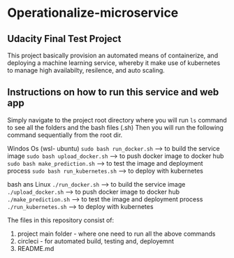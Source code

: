 # Operationalize-microservice

## Udacity Final Test Project

This project basically provision an automated means of containerize, and deploying a machine learning service, whereby it make use of kubernetes to manage high availabilty, resilence, and auto scaling.

## Instructions on how to run this service and web app

Simply navigate to the project root directory where you will run `ls` command to see all the folders and the bash files (.sh)
Then you will run the following command sequentially from the root dir.

Windos Os (wsl- ubuntu)
`sudo bash run_docker.sh` --> to build the service image
`sudo bash upload_docker.sh` --> to push docker image to docker hub
`sudo bash make_prediction.sh` --> to test the image and deployment process
`sudo bash run_kubernetes.sh` --> to deploy with kubernetes

bash ans Linux
`./run_docker.sh` --> to build the service image
`./upload_docker.sh` --> to push docker image to docker hub
`./make_prediction.sh` --> to test the image and deployment process
`./run_kubernetes.sh` --> to deploy with kubernetes

The files in this repository consist of:

1. project main folder - where one need to run all the above commands
2. circleci - for automated build, testing and, deployemnt
3. README.md

